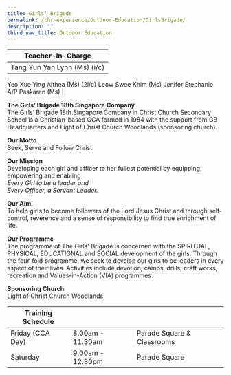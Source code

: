 ```yaml
---
title: Girls' Brigade
permalink: /chr-experience/Outdoor-Education/GirlsBrigade/
description: ""
third_nav_title: Outdoor Education
---
```


| Teacher-In-Charge |
| -------- |
| Tang Yun Yan Lynn (Ms) (i/c)
Yeo Xue Ying Althea (Ms) (2i/c)
Leow Swee Khim (Ms)
Jenifer Stephanie A/P Paskaran (Ms)
|

<b> The Girls’ Brigade 18th Singapore Company </b> <br>
The Girls’ Brigade 18th Singapore Company in Christ Church Secondary School is a Christian-based CCA formed in 1984 with the support from GB Headquarters and Light of Christ Church Woodlands (sponsoring church).
 
<b> Our Motto </b> <br>
Seek, Serve and Follow Christ
 
<b> Our Mission </b> <br>
Developing each girl and officer to her fullest potential by equipping, empowering and enabling <br>
*Every Girl to be a leader and <br>
Every Officer, a Servant Leader.*
 
<b> Our Aim </b> <br>
To help girls to become followers of the Lord Jesus Christ and through self-control, reverence and a sense of responsibility to find true enrichment of life.
 
<b> Our Programme </b> <br>
The programme of The Girls' Brigade is concerned with the SPIRITUAL, PHYSICAL, EDUCATIONAL and SOCIAL development of the girls. Through the four-fold programme, we seek to develop our girls to be leaders in every aspect of their lives. Activities include devotion, camps, drills, craft works, recreation and Values-in-Action (VIA) programmes.

<b> Sponsoring Church </b> <br>
Light of Christ Church Woodlands

| Training Schedule |  |  |
| -- | -- | -- |
| Friday (CCA Day) | 8.00am - 11.30am | Parade Square & Classrooms 
| Saturday | 9.00am - 12.30pm | Parade Square |
